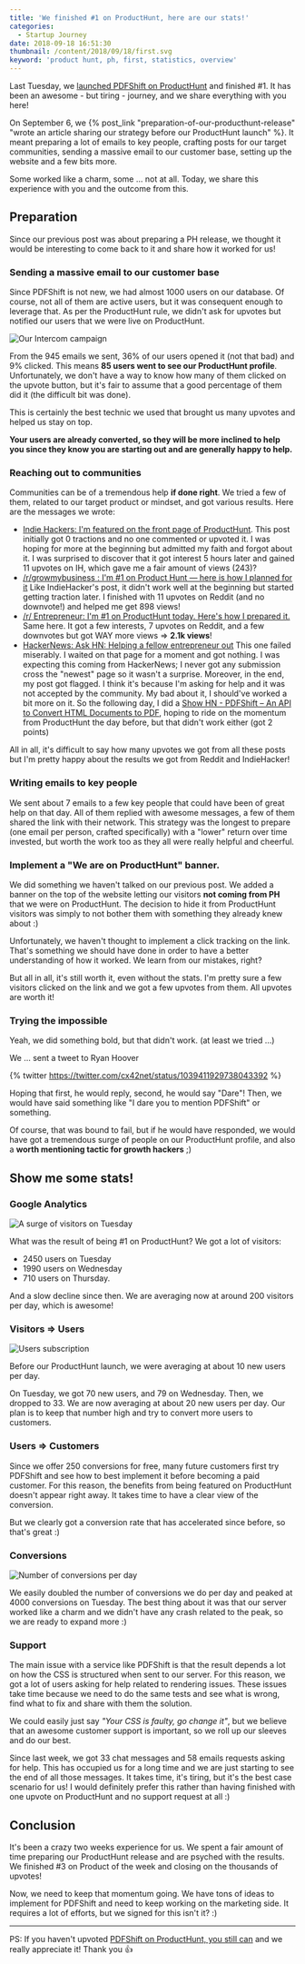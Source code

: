 ```yaml
---
title: 'We finished #1 on ProductHunt, here are our stats!'
categories:
  - Startup Journey
date: 2018-09-18 16:51:30
thumbnail: /content/2018/09/18/first.svg
keyword: 'product hunt, ph, first, statistics, overview'
---
```


Last Tuesday, we [launched PDFShift on ProductHunt](https://www.producthunt.com/posts/pdfshift) and finished #1. It has been an awesome - but tiring - journey, and we share everything with you here!
<!-- more -->

On September 6, we {% post_link "preparation-of-our-producthunt-release" "wrote an article sharing our strategy before our ProductHunt launch" %}.
It meant preparing a lot of emails to key people, crafting posts for our target communities, sending a massive email to our customer base, setting up the website and a few bits more.

Some worked like a charm, some ... not at all. Today, we share this experience with you and the outcome from this.


## Preparation

Since our previous post was about preparing a PH release, we thought it would be interesting to come back to it and share how it worked for us!


### Sending a massive email to our customer base

Since PDFShift is not new, we had almost 1000 users on our database. Of course, not all of them are active users, but it was consequent enough to leverage that.
As per the ProductHunt rule, we didn't ask for upvotes but notified our users that we were live on ProductHunt.

![Our Intercom campaign](/content/2018/09/18/intercom.png)

From the 945 emails we sent, 36% of our users opened it (not that bad) and 9% clicked. This means __85 users went to see our ProductHunt profile__.
Unfortunately, we don't have a way to know how many of them clicked on the upvote button, but it's fair to assume that a good percentage of them did it (the difficult bit was done).

This is certainly the best technic we used that brought us many upvotes and helped us stay on top.

__Your users are already converted, so they will be more inclined to help you since they know you are starting out and are generally happy to help.__


### Reaching out to communities

Communities can be of a tremendous help __if done right__. We tried a few of them, related to our target product or mindset, and got various results. Here are the messages we wrote:

 - [Indie Hackers: I'm featured on the front page of ProductHunt](https://www.indiehackers.com/forum/i-m-featured-on-the-front-page-of-producthunt-7234b17252).
    This post initially got 0 tractions and no one commented or upvoted it. I was hoping for more at the beginning but admitted my faith and forgot about it. I was surprised to discover that it got interest 5 hours later and gained 11 upvotes on IH, which gave me a fair amount of views (243)?
 - [/r/growmybusiness : I'm #1 on Product Hunt — here is how I planned for it](https://www.reddit.com/r/growmybusiness/comments/9exwdg/successstories_im_1_on_product_hunt_here_is_how_i/)
    Like IndieHacker's post, it didn't work well at the beginning but started getting traction later. I finished with 11 upvotes on Reddit (and no downvote!) and helped me get 898 views!
 - [/r/ Entrepreneur: I'm #1 on ProductHunt today. Here's how I prepared it.](https://www.reddit.com/r/Entrepreneur/comments/9exrdd/im_1_on_producthunt_today_heres_how_i_prepared_it/)
    Same here. It got a few interests, 7 upvotes on Reddit, and a few downvotes but got WAY more views => __2.1k views__!
 - [HackerNews: Ask HN: Helping a fellow entrepreneur out](https://news.ycombinator.com/item?id=17958914)
    This one failed miserably. I waited on that page for a moment and got nothing. I was expecting this coming from HackerNews; I never got any submission cross the "newest" page so it wasn't a surprise.
    Moreover, in the end, my post got flagged. I think it's because I'm asking for help and it was not accepted by the community. My bad about it, I should've worked a bit more on it.
    So the following day, I did a [Show HN - PDFShift – An API to Convert HTML Documents to PDF](https://news.ycombinator.com/item?id=17967252), hoping to ride on the momentum from ProductHunt the day before, but that didn't work either (got 2 points)


All in all, it's difficult to say how many upvotes we got from all these posts but I'm pretty happy about the results we got from Reddit and IndieHacker!


### Writing emails to key people

We sent about 7 emails to a few key people that could have been of great help on that day. All of them replied with awesome messages, a few of them shared the link with their network.
This strategy was the longest to prepare (one email per person, crafted specifically) with a "lower" return over time invested, but worth the work too as they all were really helpful and cheerful.


### Implement a "We are on ProductHunt" banner.

We did something we haven't talked on our previous post. We added a banner on the top of the website letting our visitors __not coming from PH__ that we were on ProductHunt.
The decision to hide it from ProductHunt visitors was simply to not bother them with something they already knew about :)

Unfortunately, we haven't thought to implement a click tracking on the link. That's something we should have done in order to have a better understanding of how it worked. We learn from our mistakes, right?

But all in all, it's still worth it, even without the stats. I'm pretty sure a few visitors clicked on the link and we got a few upvotes from them. All upvotes are worth it!


### Trying the impossible

Yeah, we did something bold, but that didn't work. (at least we tried ...)

We ... sent a tweet to Ryan Hoover

{% twitter https://twitter.com/cx42net/status/1039411929738043392 %}

Hoping that first, he would reply, second, he would say "Dare"!
Then, we would have said something like "I dare you to mention PDFShift" or something.

Of course, that was bound to fail, but if he would have responded, we would have got a tremendous surge of people on our ProductHunt profile, and also a __worth mentioning tactic for growth hackers__ ;)


## Show me some stats!

### Google Analytics

![A surge of visitors on Tuesday](/content/2018/09/18/analytics.png)

What was the result of being #1 on ProductHunt? We got a lot of visitors:

 - 2450 users on Tuesday
 - 1990 users on Wednesday
 - 710 users on Thursday.

And a slow decline since then. We are averaging now at around 200 visitors per day, which is awesome!


### Visitors => Users

![Users subscription](/content/2018/09/18/users.png)

Before our ProductHunt launch, we were averaging at about 10 new users per day.

On Tuesday, we got 70 new users, and 79 on Wednesday. Then, we dropped to 33. We are now averaging at about 20 new users per day.
Our plan is to keep that number high and try to convert more users to customers.


### Users => Customers

Since we offer 250 conversions for free, many future customers first try PDFShift and see how to best implement it before becoming a paid customer.
For this reason, the benefits from being featured on ProductHunt doesn't appear right away. It takes time to have a clear view of the conversion.

But we clearly got a conversion rate that has accelerated since before, so that's great :)


### Conversions

![Number of conversions per day](/content/2018/09/18/conversions.png)

We easily doubled the number of conversions we do per day and peaked at 4000 conversions on Tuesday. The best thing about it was that our server worked like a charm and we didn't have any crash related to the peak, so we are ready to expand more :)


### Support

The main issue with a service like PDFShift is that the result depends a lot on how the CSS is structured when sent to our server. For this reason, we got a lot of users asking for help related to rendering issues.
These issues take time because we need to do the same tests and see what is wrong, find what to fix and share with them the solution.

We could easily just say *"Your CSS is faulty, go change it"*, but we believe that an awesome customer support is important, so we roll up our sleeves and do our best.

Since last week, we got 33 chat messages and 58 emails requests asking for help. This has occupied us for a long time and we are just starting to see the end of all those messages.
It takes time, it's tiring, but it's the best case scenario for us! I would definitely prefer this rather than having finished with one upvote on ProductHunt and no support request at all :)


## Conclusion

It's been a crazy two weeks experience for us. We spent a fair amount of time preparing our ProductHunt release and are psyched with the results. We finished #3 on Product of the week and closing on the thousands of upvotes!

Now, we need to keep that momentum going. We have tons of ideas to implement for PDFShift and need to keep working on the marketing side. It requires a lot of efforts, but we signed for this isn't it? :)

---

PS: If you haven't upvoted [PDFShift on ProductHunt, you still can](https://www.producthunt.com/posts/pdfshift) and we really appreciate it! Thank you 👍